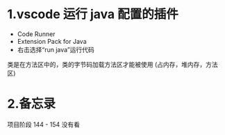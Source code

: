 # 1.vscode 运行 java 配置的插件

* Code Runner
* Extension Pack for Java
* 右击选择“run java”运行代码

类是在方法区中的，类的字节码加载方法区才能被使用 (占内存，堆内存，方法区)

# 2.备忘录

项目阶段 144 - 154 没有看